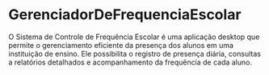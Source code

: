 # GerenciadorDeFrequenciaEscolar
O Sistema de Controle de Frequência Escolar é uma aplicação desktop que permite o gerenciamento eficiente da presença dos alunos em uma instituição de ensino. Ele possibilita o registro de presença diária, consultas a relatórios detalhados e acompanhamento da frequência de cada aluno.
